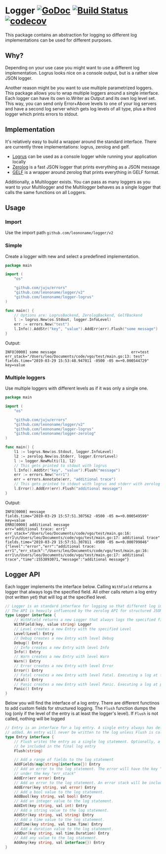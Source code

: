 # Logger [![GoDoc](https://godoc.org/github.com/leononame/logger?status.svg)](https://godoc.org/github.com/leononame/logger) [![Build Status](https://cloud.drone.io/api/badges/leononame/logger/status.svg)](https://cloud.drone.io/leononame/logger) [![codecov](https://codecov.io/gh/leononame/logger/branch/master/graph/badge.svg)](https://codecov.io/gh/leononame/logger)

This package contains an abstraction for logging so different log implementations can be used for different purposes.

## Why?

Depending on your use case you might want to use a different log implementation. Logrus looks nice on a console output, but is a rather slow JSON logger.

Another reason might be you want to use multiple parametrized loggers. This package allows you to wrap multiple loggers around a single interface. Each logger can have its own io.Writer as Output and its own log level set. This way, you can send only Error+Above levels to one of your log servers and have a second log server which gets log levels of all type, plus a third logger which prints errors to stdout.

## Implementation

It's relatively easy to build a wrapper around the standard interface. There are currently three implementations: logrus, zerolog and gelf.

- [Logrus](https://github.com/leononame/logger-logrus) can be used as a console logger while running your application locally
- [Zerolog](https://github.com/leononame/logger-zerolog)  is a fast JSON logger that prints everything as a JSON message
- [GELF](https://github.com/leononame/logger-gelf)  is a wrapper around zerolog that prints everything in GELF format.

Additionally, a Multilogger exists. You can pass as many loggers as you want to your Multilogger and the Multilogger behaves as a single logger that calls the same functions on all Loggers.

## Usage

### Import

Use the import path `github.com/leononame/logger/v2`

### Simple

Create a logger with new and select a predefined implementation.

```go
package main

import (
	"os"

	"github.com/juju/errors"
	"github.com/leononame/logger/v2"
	"github.com/leononame/logger-logrus"
)

func main() {
	// Options are: LogrusBackend, ZerologBackend, GelfBackend
	l := logrus.New(os.Stdout, logger.InfoLevel)
	err := errors.New("test")
	l.Info().AddStr("key", "value").AddErr(err).Flush("some message")
}
```

Output:

```
INFO[0000] some message                                  err=test err_stack="/Users/leo/Documents/code/vgo/test/main.go:13: test" fields.time="2019-03-29 15:53:48.947011 -0500 -05 m=+0.000544729" key=value
```

### Multiple loggers

Use multiple loggers with different levels as if it was only a single one.

```go
package main

import (
	"os"

	"github.com/juju/errors"
	"github.com/leononame/logger/v2"
	"github.com/leononame/logger-logrus"
	"github.com/leononame/logger-zerolog"
)

func main() {
	l1 := logrus.New(os.Stdout, logger.InfoLevel)
	l2 := zerolog.New(os.Stderr, logger.ErrorLevel)
	l := logger.NewMulti(l1, l2)
	// This gets printed to stdout with logrus
	l.Info().AddStr("key", "value").Flush("message")
	err := errors.New("err1")
	err = errors.Annotate(err, "additional trace")
	// This gets printed to stdout with logrus and stderr with zerolog
	l.Error().AddErr(err).Flush("additional message")
}
```

Output:

```
INFO[0000] message                                       fields.time="2019-03-29 15:57:51.307562 -0500 -05 m=+0.000549599" key=value
ERRO[0000] additional message                            err="additional trace: err1" err_stack="/Users/leo/Documents/code/vgo/test/main.go:16: err1\n/Users/leo/Documents/code/vgo/test/main.go:17: additional trace" fields.time="2019-03-29 15:57:51.307811 -0500 -05 m=+0.000799046"
{"level":"error","err":"additional trace: err1","err_stack":"/Users/leo/Documents/code/vgo/test/main.go:16: err1\n/Users/leo/Documents/code/vgo/test/main.go:17: additional trace","time":1553893071,"message":"additional message"}
```

## Logger API

Each logger implements the interface below. Calling `WithField` returns a logger that always logs the specified field. All other calls return a log entry (not written yet) that will log at the specified level.

```go
// Logger is an standard interface for logging so that different log implementations can be wrapped around.
// The API is heavily influenced by the zerolog API for structured JSON logging
type Logger interface {
	// WithField returns a new Logger that always logs the specified field
	WithField(key, value string) Logger
	// Level creates a new Entry with the specified Level
	Level(Level) Entry
	// Debug creates a new Entry with level Debug
	Debug() Entry
	// Info creates a new Entry with level Info
	Info() Entry
	// Warn creates a new Entry with level Warn
	Warn() Entry
	// Error creates a new Entry with level Error
	Error() Entry
	// Fatal creates a new Entry with level Fatal. Executing a log at fatal level exits the application with exit code 1.
	Fatal() Entry
	// Panic creates a new Entry with level Panic. Executing a log at panic level will call panic().
	Panic() Entry
}
```

Below you will find the interface of a log entry. There are different functinos to add custom fields for structured logging. The `Flush` function dumps the log (only if the level of the entry is at least the logger's level). If `Flush` is not called, nothing will be logged

```go
// Entry is an interface for a log entry. A single entry always has defined a log level. Custom fields can be
// added. An entry will never be written to the log unless Flush is called.
type Entry interface {
	// Flush writes the entry as a single log statement. Optionally, a message can be added which will
	// be included in the final log entry
	Flush(string)

	// Add a range of fields to the log statement
	AddFields(map[string]interface{}) Entry
	// Add an error to the log statement. The error will have the key "err". An error stack will be included
	// under the key "err_stack"
	AddErr(err error) Entry
	// Add an error to the log statement. An error stack will be included under the key "${key}_stack"
	AddError(key string, val error) Entry
	// Add a bool value to the log statement.
	AddBool(key string, val bool) Entry
	// Add an integer value to the log statement.
	AddInt(key string, val int) Entry
	// Add a string value to the log statement.
	AddStr(key string, val string) Entry
	// Add a time value to the log statement.
	AddTime(key string, val time.Time) Entry
	// Add a duration value to the log statement.
	AddDur(key string, val time.Duration) Entry
	// Add any value to the log statement.
	AddAny(key string, val interface{}) Entry
}
```

